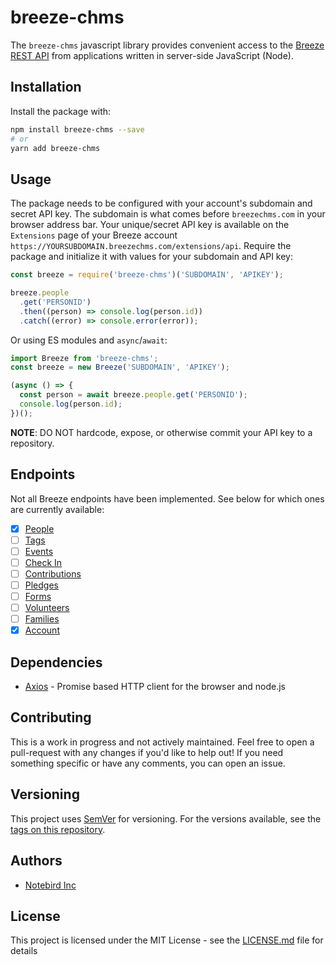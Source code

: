# breeze-chms

The `breeze-chms` javascript library provides convenient access to the [Breeze REST API](https://app.breezechms.com/api) from applications written in server-side JavaScript (Node).

## Installation

Install the package with:

```sh
npm install breeze-chms --save
# or
yarn add breeze-chms
```

## Usage

The package needs to be configured with your account's subdomain and secret API key. The subdomain is what comes before `breezechms.com` in your browser address bar. Your unique/secret API key is available on the `Extensions` page of your Breeze account `https://YOURSUBDOMAIN.breezechms.com/extensions/api`. Require the package and initialize it with values for your subdomain and API key:

```js
const breeze = require('breeze-chms')('SUBDOMAIN', 'APIKEY');

breeze.people
  .get('PERSONID')
  .then((person) => console.log(person.id))
  .catch((error) => console.error(error));
```

Or using ES modules and `async`/`await`:

```js
import Breeze from 'breeze-chms';
const breeze = new Breeze('SUBDOMAIN', 'APIKEY');

(async () => {
  const person = await breeze.people.get('PERSONID');
  console.log(person.id);
})();
```

**NOTE**: DO NOT hardcode, expose, or otherwise commit your API key to a repository.

## Endpoints

Not all Breeze endpoints have been implemented. See below for which ones are currently available:

- [x] [People](docs/People.md)
- [ ] [Tags](docs/Tags.md)
- [ ] [Events](docs/Events.md)
- [ ] [Check In](docs/Check_In.md)
- [ ] [Contributions](docs/Contributions.md)
- [ ] [Pledges](docs/Pledges.md)
- [ ] [Forms](docs/Forms.md)
- [ ] [Volunteers](docs/Volunteers.md)
- [ ] [Families](docs/Families.md)
- [x] [Account](docs/Account.md)

## Dependencies

- [Axios](https://www.npmjs.com/package/axios) - Promise based HTTP client for the browser and node.js

## Contributing

This is a work in progress and not actively maintained. Feel free to open a pull-request with any changes if you'd like to help out! If you need something specific or have any comments, you can open an issue.

## Versioning

This project uses [SemVer](http://semver.org/) for versioning. For the versions available, see the [tags on this repository](https://github.com/notebird-app/breeze-chms/tags).

## Authors

- [Notebird Inc](https://github.com/notebird-app)

## License

This project is licensed under the MIT License - see the [LICENSE.md](LICENSE.md) file for details
